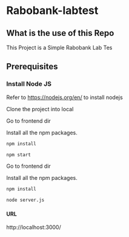 # Rabobank-labtest

## What is the use of this Repo

This Project is a Simple Rabobank Lab Tes
## Prerequisites

### Install Node JS
Refer to https://nodejs.org/en/ to install nodejs

Clone the project into local

Go to frontend dir

Install all the npm packages.

```bash
npm install
```

```bash
npm start
```

Go to frontend dir

Install all the npm packages.

```bash
npm install
```

```bash
node server.js
```

#### URL

http://localhost:3000/
